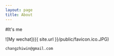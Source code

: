 ```yaml
---
layout: page
title: About
---
```


#It's me

![My wechat]({{ site.url }}/public/favicon.ico.JPG)

`changzhiwin@gmail.com`
